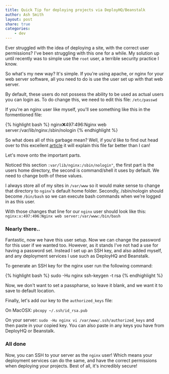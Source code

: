 ```yaml
---
title: Quick Tip for deploying projects via DeployHQ/Beanstalk
author: Ash Smith
layout: post
share: true
categories:
    - dev
---
```

Ever struggled with the idea of deploying a site, with the correct user permissions? I've been struggling with this one for a while. My solution up until recently was to simple use the `root` user, a terrible security practice I know.

So what's my new way? It's simple. If you're using apache, or nginx for your web server software, all you need to do is use the user set up with that web server.

By default, these users do not possess the ability to be used as actual users you can login as. To do change this, we need to edit this file: `/etc/passwd`

If you're an nginx user like myself, you'll see something like this in the formentioned file:

{% highlight bash %}
nginx:x:497:496:Nginx web server:/var/lib/nginx:/sbin/nologin
{% endhighlight %}

So what does all of this garbage mean? Well, if you'd like to find out head over to this excellent [article](http://www.cyberciti.biz/faq/understanding-etcpasswd-file-format/) it will explain this file far better than I can!

Let's move onto the important parts.

Noticed this section `:var/lib/nginx:/sbin/nologin"`, the first part is the users home directory, the second is command/shell it uses by default. We need to change both of these values.

I always store all of my sites in `/var/www` so it would make sense to change that directory to `nginx`'s default home folder. Secondly, /sbin/nologin should become `/bin/bash` so we can execute bash commands when we're logged in as this user.

With those changes that line for our `nginx` user should look like this: `nginx:x:497:496:Nginx web server:/var/www:/bin/bash`

### Nearly there..

Fantastic, now we have this user setup. Now we can change the password for this user if we wanted too. However, as it stands I've not had a use for having a password set. Instead I set up an SSH key, and also added myself, and any deployment services I use such as DeployHQ and Beanstalk.

To generate an SSH key for the nginx user run the following command:

{% highlight bash %}
sudo -Hu nginx ssh-keygen -t rsa
{% endhighlight %}

Now, we don't want to set a passpharse, so leave it blank, and we want it to save to default location.

Finally, let's add our key to the `authorized_keys` file:

On MacOSX: `pbcopy ~/.ssh/id_rsa.pub`

On your server: `sudo -Hu nginx vi /var/www/.ssh/authorized_keys` and then paste in your copied key. You can also paste in any keys you have from DeployHQ or Beanstalk.

### All done

Now, you can SSH to your server as the `nginx` user! Which means your deployment services can do the same, and have the correct permissions when deploying your projects. Best of all, it's incredibly secure!
